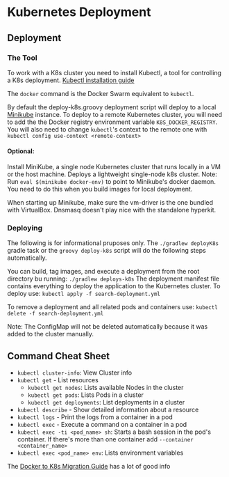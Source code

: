 # Kubernetes Deployment
## Deployment
### The Tool
To work with a K8s cluster you need to install Kubectl, a tool for controlling a K8s deployment.
[Kubectl installation guide](https://kubernetes.io/docs/tasks/tools/install-kubectl/)

The `docker` command is the Docker Swarm equivalent to `kubectl`.

By default the deploy-k8s.groovy deployment script will deploy to a local
[Minikube](https://kubernetes.io/docs/tasks/tools/install-minikube/) instance. To deploy to a remote
Kubernetes cluster, you will need to add the the Docker registry environment variable `K8S_DOCKER_REGISTRY`. You
will also need to change `kubectl`'s context to the remote one with `kubectl config use-context <remote-context>`

#### Optional:
Install MiniKube, a single node Kubernetes cluster that runs locally in a VM or the host machine. Deploys a lightweight single-node k8s cluster.
Note: Run `eval $(minikube docker-env)` to point to Minikube's docker daemon. You need to do this when you build images
for local deployment.

When starting up Minikube, make sure the vm-driver is the one bundled with
VirtualBox. Dnsmasq doesn't play nice with the standalone hyperkit.

### Deploying

The following is for informational pruposes only. The `./gradlew deployK8s` gradle task or the `groovy deploy-k8s`
script will do the following steps automatically.

You can build, tag images, and execute a deployment from the root directory bu running: `./gradlew deploys-k8s`
The deployment manifest file contains everything to deploy the application to the Kubernetes cluster. To deploy use:
`kubectl apply -f search-deployment.yml`

To remove a deployment and all related pods and containers use:
`kubectl delete -f search-deployment.yml`

Note: The ConfigMap will not be deleted automatically because it was added to the cluster manually.

## Command Cheat Sheet
- `kubectl cluster-info`: View Cluster info
- `kubectl get` - List resources
    - `kubectl get nodes`: Lists available Nodes in the cluster
    - `kubectl get pods`: Lists Pods in a cluster
    - `kubectl get deployments`: List deployments in a cluster
- `kubectl describe` - Show detailed information about a resource
- `kubectl logs` - Print the logs from a container in a pod
- `kubectl exec` - Execute a command on a container in a pod
- `kubectl exec -ti <pod_name> sh`: Starts a bash session in the pod's container. If there's more than one container add `--container <container_name>`
- `kubectl exec <pod_name> env`: Lists environment variables

The [Docker to K8s Migration Guide](https://github.com/connexta/grayskull/blob/master/kubernetes/Docker_To_Kubernetes_Guide.md#kubernetes-2)
has a lot of good info
